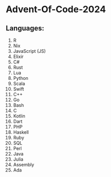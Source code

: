 # Advent-Of-Code-2024

## Languages:
1. R
2. Nix
3. JavaScript (JS)
4. Elixir
5. C#
6. Rust
7. Lua
8. Python
9. Scala
10. Swift
11. C++
12. Go
13. Bash
14. C
15. Kotlin
16. Dart
17. PHP
18. Haskell
19. Ruby
20. SQL
21. Perl
22. Java
23. Julia
24. Assembly
25. Ada
